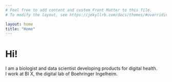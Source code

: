 ```yaml
---
# Feel free to add content and custom Front Matter to this file.
# To modify the layout, see https://jekyllrb.com/docs/themes/#overriding-theme-defaults

layout: home
title: "Home"
---
```


# Hi!

I am a biologist and data scientist developing products for digital health.  
I work at BI X, the digital lab of Boehringer Ingelheim.